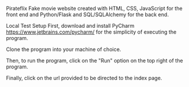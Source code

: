 Pirateflix
Fake movie website created with HTML, CSS, JavaScript for the front end and Python/Flask and SQL/SQLAlchemy for the back end. 

Local Test Setup
First, download and install PyCharm https://www.jetbrains.com/pycharm/ for the simplicity of executing the program.

Clone the program into your machine of choice.

Then, to run the program, click on the "Run" option on the top right of the program.

Finally, click on the url provided to be directed to the index page.
